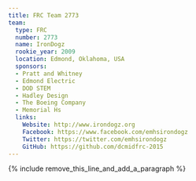 ```yaml
---
title: FRC Team 2773
team:
  type: FRC
  number: 2773
  name: IronDogz
  rookie_year: 2009
  location: Edmond, Oklahoma, USA
  sponsors:
  - Pratt and Whitney
  - Edmond Electric
  - DOD STEM
  - Hadley Design
  - The Boeing Company
  - Memorial Hs
  links:
    Website: http://www.irondogz.org
    Facebook: https://www.facebook.com/emhsirondogz
    Twitter: https://twitter.com/emhsirondogz
    GitHub: https://github.com/dcmidfrc-2015
---
```


{% include remove_this_line_and_add_a_paragraph %}